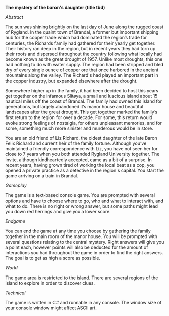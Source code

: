 **The mystery of the baron's daughter (title tbd)**

*Abstract*

The sun was shining brightly on the last day of June along the rugged coast of Rygland. In the quaint town of Brandal, a former but important shipping hub for the copper trade which had dominated the region’s trade for centuries, the Richards family had gathered for their yearly get together. Their history ran deep in the region, but in recent years they had torn up their roots and dispersed throughout the country following what locally had become known as the great drought of 1957. Unlike most droughts, this one had nothing to do with water supply. The region had been stripped and bled dry of every single ounce of copper ore that once harbored in the ancient mountains along the valley. The Richard's had played an important part in the copper industry, but expanded elsewhere after the drought. 

Somewhere higher up in the family, it had been decided to host this years get together on the infamous Slitøya, a small and luscious island about 15 nautical miles off the coast of Brandal. The family had owned this island for generations, but largely abandoned it’s manor house and beautiful landscapes after the great drought. This get together marked the family’s first return to the region for over a decade. For some, this return would evoke strong feelings of nostalgia, for others unpleasant memories, and for some, something much more sinister and murderous would be in store.

You are an old friend of Liz Richard, the oldest daughter of the late Baron Felix Richard and current heir of the family fortune. Although you’ve maintained a friendly correspondence with Liz, you have not seen her for close to 7 years when you both attended Rygland University together. The invite, although kindheartedly accepted, came as a bit of a surprise. In recent years, having grown tired of working the local beat as a cop, you opened a private practice as a detective in the region's capital. You start the game arriving on a train in Brandal.

*Gameplay*

The game is a text-based console game. You are prompted with several options and have to choose where to go, who and what to interact with, and what to do. There is no right or wrong answer, but some paths might lead you down red herrings and give you a lower score.

*Endgame*

You can end the game at any time you choose by gathering the family together in the main room of the manor house. You will be prompted with several questions relating to the central mystery. Right answers will give you a point each, however points will also be deducted for the amount of interactions you had throughout the game in order to find the right answers. The goal is to get as high a score as possible.

*World*

The game area is restricted to the island. There are several regions of the island to explore in order to discover clues. 

*Technical*

The game is written in C# and runnable in any console. The window size of your console window might affect ASCII art.
